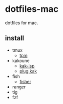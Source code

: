 # dotfiles-mac

dotfiles for mac.

## install

* tmux
  * [tpm](https://github.com/tmux-plugins/tpm)
* kakoune
  * [kak-lsp](https://github.com/ul/kak-lsp)
  * [plug.kak](https://github.com/andreyorst/plug.kak)
* fish
  * [fisher](https://github.com/jorgebucaran/fisher)
* ranger
* tig
* fzf
